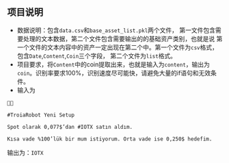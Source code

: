 ## 项目说明
- 数据说明：包含`data.csv`和`base_asset_list.pkl`两个文件，
第一文件包含需要处理的文本数据，第二个文件包含需要输出的的基础资产类别，也就是说
第一个文件的文本内容中的资产一定出现在第二个中。第一个文件为`csv`格式，包含`Date`,`Content`,`Coin`三个字段，
第二个文件为`list`格式。
- 项目要求，将`Content`中的coin提取出来，也就是输入为`content`，输出为`coin`。识别率要求100%，识别速度尽可能快，请避免大量的if语句和无效条件。
- 输入为
```text
🚨🚨

#TroiaRobot Yeni Setup

Spot olarak 0,077$’dan #IOTX satın aldım.

Kısa vade %100’lük bir mum istiyorum. Orta vade ise 0,250$ hedefim.
```
输出为：`IOTX`
